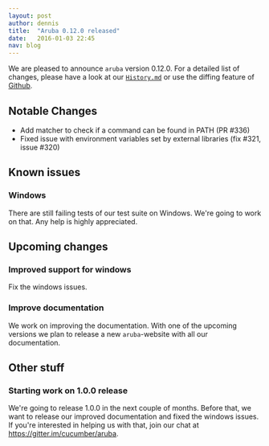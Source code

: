 ```yaml
---
layout: post
author: dennis
title:  "Aruba 0.12.0 released"
date:   2016-01-03 22:45
nav: blog
---
```


We are pleased to announce `aruba` version 0.12.0. For a detailed list of
changes, please have a look at our
[`History.md`](https://github.com/cucumber/aruba/blob/master/History.md) or use
the diffing feature of
[Github](https://github.com/cucumber/aruba/compare/v0.11.2...v0.12.0).

## Notable Changes

* Add matcher to check if a command can be found in PATH (PR #336)
* Fixed issue with environment variables set by external libraries (fix #321,
  issue #320)

## Known issues

### Windows

There are still failing tests of our test suite on Windows. We're going to work
on that. Any help is highly appreciated.

## Upcoming changes

### Improved support for windows

Fix the windows issues.

### Improve documentation

We work on improving the documentation. With one of the upcoming versions we
plan to release a new `aruba`-website with all our documentation.

## Other stuff

### Starting work on 1.0.0 release

We're going to release 1.0.0 in the next couple of months. Before that, we want
to release our improved documentation and fixed the windows issues. If you're
interested in helping us with that, join our chat at
https://gitter.im/cucumber/aruba.

